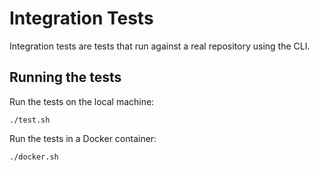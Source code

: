 # Integration Tests

Integration tests are tests that run against a real repository using the CLI.

## Running the tests

Run the tests on the local machine:

    ./test.sh

Run the tests in a Docker container:

    ./docker.sh
